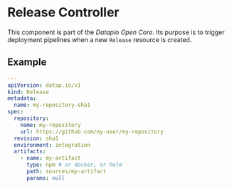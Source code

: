 # Release Controller

This component is part of the *Datapio Open Core*. Its purpose is to trigger
deployment pipelines when a new ``Release`` resource is created.

## Example

```yaml
---
apiVersion: datap.io/v1
kind: Release
metadata:
  name: my-repository-sha1
spec:
  repository:
    name: my-repository
    url: https://github.com/my-user/my-repository
  revision: sha1
  environment: integration
  artifacts:
    - name: my-artifact
      type: npm # or docker, or helm
      path: sources/my-artifact
      params: null
```
